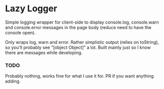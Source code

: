 # Lazy Logger

Simple logging wrapper for client-side to display console.log, console.warn and console.error messages in the page body (reduce need to have the console open).

Only wraps log, warn and error. Rather simplistic output (relies on toString), so you'll probably see "[object Object]" a lot. Built mainly just so I know there are messages while developing.

### TODO

Probably nothing, works fine for what I use it for. PR if you want anything adding.